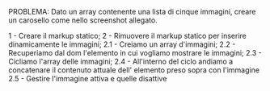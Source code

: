 PROBLEMA: Dato un array contenente una lista di cinque immagini, creare un carosello come nello screenshot allegato.

1 - Creare il markup statico;
2 - Rimuovere il markup statico per inserire dinamicamente le immagini;
2.1 - Creiamo un array d'immagini;
2.2 - Recuperiamo dal dom l'elemento in cui vogliamo mostrare le immagini;
2.3 - Cicliamo l'array delle immagini;
2.4 - All'interno del ciclo andiamo a concatenare il contenuto attuale dell' elemento preso sopra con l'immagine
2.5 - Gestire l'immagine attiva e quelle disattive